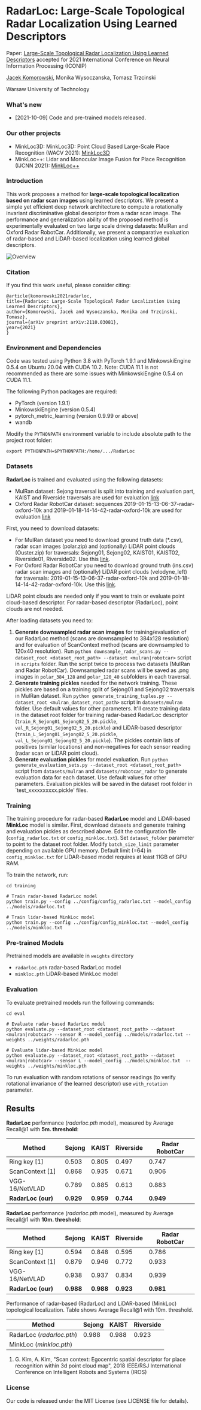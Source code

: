 # RadarLoc: Large-Scale Topological Radar Localization Using Learned Descriptors

Paper: [Large-Scale Topological Radar Localization Using Learned Descriptors](https://arxiv.org/pdf/2110.03081.pdf) 
accepted for 2021 International Conference on Neural Information Processing (ICONIP)

[Jacek Komorowski](mailto:jacek.komorowski@pw.edu.pl), Monika Wysoczanska, Tomasz Trzcinski

Warsaw University of Technology

### What's new ###
* [2021-10-09] Code and pre-trained models released. 

### Our other projects ###
* MinkLoc3D: MinkLoc3D: Point Cloud Based Large-Scale Place Recognition (WACV 2021): [MinkLoc3D](https://github.com/jac99/MinkLoc3D) 
* MinkLoc++: Lidar and Monocular Image Fusion for Place Recognition (IJCNN 2021): [MinkLoc++](https://github.com/jac99/MinkLocMultimodal)

### Introduction
This work proposes a method for **large-scale topological localization based on radar scan images** using learned 
descriptors. We present a simple yet efficient deep network architecture to compute a rotationally invariant 
discriminative global descriptor from a radar scan image. The performance and generalization ability of the 
proposed method is experimentally evaluated on two large scale driving datasets: MulRan and Oxford Radar RobotCar. 
Additionally, we present a comparative evaluation of radar-based and LiDAR-based localization using learned global descriptors.

![Overview](media/overview.jpg)

### Citation
If you find this work useful, please consider citing:

    @article{komorowski2021radarloc,
    title={RadarLoc: Large-Scale Topological Radar Localization Using Learned Descriptors},
    author={Komorowski, Jacek and Wysoczanska, Monika and Trzcinski, Tomasz},
    journal={arXiv preprint arXiv:2110.03081},
    year={2021}
    }

### Environment and Dependencies
Code was tested using Python 3.8 with PyTorch 1.9.1 and MinkowskiEngine 0.5.4 on Ubuntu 20.04 with CUDA 10.2.
Note: CUDA 11.1 is not recommended as there are some issues with MinkowskiEngine 0.5.4 on CUDA 11.1. 

The following Python packages are required:
* PyTorch (version 1.9.1)
* MinkowskiEngine (version 0.5.4)
* pytorch_metric_learning (version 0.9.99 or above)
* wandb

Modify the `PYTHONPATH` environment variable to include absolute path to the project root folder: 
```export PYTHONPATH
export PYTHONPATH=$PYTHONPATH:/home/.../RadarLoc
```

### Datasets

**RadarLoc** is trained and evaluated using the following datasets:
* MulRan dataset: Sejong traversal is split into training and evaluation part, KAIST and Riverside traversals are used
 for evaluation [link](https://sites.google.com/view/mulran-pr)
* Oxford Radar RobotCar dataset: sequences 2019-01-15-13-06-37-radar-oxford-10k and 2019-01-18-14-14-42-radar-oxford-10k
are used for evaluation [link](https://oxford-robotics-institute.github.io/radar-robotcar-dataset)

First, you need to download datasets:

* For MulRan dataset you need to download ground truth data (*.csv), radar scan images (polar.zip) and 
(optionally) LiDAR point clouds (Ouster.zip) for traversals: Sejong01, Sejong02, KAIST01, KAIST02, Riverside01, Riverside02. 
Use this [link](https://sites.google.com/view/mulran-pr/download).
* For Oxford Radar RobotCar you need to download ground truth (ins.csv) radar scan images and
(optionally) LiDAR point clouds (velodyne_left) for traversals: 
2019-01-15-13-06-37-radar-oxford-10k and 2019-01-18-14-14-42-radar-oxford-10k.
Use this [link](https://oxford-robotics-institute.github.io/radar-robotcar-dataset/downloads#download-script).

LiDAR point clouds are needed only if you want to train or evaluate point cloud-based descriptor. 
For radar-based descriptor (RadarLoc), point clouds are not needed.

After loading datasets you need to:
1. **Generate downsampled radar scan images** for training/evaluation of our RadarLoc method (scans are downsampled to 384x128 resolution)
and for evaluation of ScanContext method (scans are downsampled to 120x40 resolution). 
Run `python downsample_radar_scans.py --dataset_root <dataset_root_path> --dataset <mulran|robotcar>` script in `scripts` folder. 
Run the script twice to process two datasets (MulRan and Radar RobotCar). 
Downsampled radar scans will be saved as .png images in `polar_384_128` and `polar_120_40` subfolders in each traversal.
2. **Generate training pickles** needed for the network training. These pickles are based on a training split of 
Sejong01 and Sejong02 traversals in MulRan dataset.
Run `python generate_training_tuples.py --dataset_root <mulran_dataset_root_path>` script in `datasets/mulran` folder. Use default values for 
other parameters. It'll create training data in the dataset root folder for training radar-based RadarLoc descriptor (`train_R_Sejong01_Sejong02_5_20.pickle`, `val_R_Sejong01_Sejong02_5_20.pickle`)
and LiDAR-based descriptor (`train_L_Sejong01_Sejong02_5_20.pickle`, `val_L_Sejong01_Sejong02_5_20.pickle`).
The pickles contain lists of positives (similar locations) and non-negatives for each sensor reading (radar scan or LiDAR point cloud).
3. **Generate evaluation pickles** for model evaluation. 
Run `python generate_evaluation_sets.py --dataset_root <dataset_root_path>` script from `datasets/mulran` and `datasets/robotcar_radar`
to generate evaluation data for each dataset. Use default values for other parameters. Evaluation pickles will be saved
in the dataset root folder in `test_xxxxxxxxxx.pickle' files.

### Training
The training procedure for radar-based **RadarLoc** model and LiDAR-based **MinkLoc** model is similar.
First, download datasets and generate training and evaluation pickles as described above.
Edit the configuration file (`config_radarloc.txt` or `config_minkloc.txt`). 
Set `dataset_folder` parameter to point to the dataset root folder.
Modify `batch_size_limit` parameter depending on available GPU memory. 
Default limit (=64) in `config_minkloc.txt` for LiDAR-based model requires at least 11GB of GPU RAM.

To train the network, run:

```
cd training

# Train radar-based RadarLoc model
python train.py --config ../config/config_radarloc.txt --model_config ../models/radarloc.txt 

# Train lidar-based MinkLoc model
python train.py --config ../config/config_minkloc.txt --model_config ../models/minkloc.txt
```

### Pre-trained Models

Pretrained models are available in `weights` directory
- `radarloc.pth` radar-based RadarLoc model 
- `minkloc.pth` LiDAR-based MinkLoc model 

### Evaluation

To evaluate pretrained models run the following commands:

```
cd eval

# Evaluate radar-based RadarLoc model
python evaluate.py --dataset_root <dataset_root_path> --dataset <mulran|robotcar> --sensor R --model_config ../models/radarloc.txt --weights ../weights/radarloc.pth

# Evaluate lidar-based MinkLoc model
python evaluate.py --dataset_root <dataset_root_path> --dataset <mulran|robotcar> --sensor L --model_config ../models/minkloc.txt  --weights ../weights/minkloc.pth
```
To run evaluation with random rotations of sensor readings (to verify rotational invariance of the learned descriptor)
use `with_rotation` parameter.

## Results

**RadarLoc** performance (*radarloc.pth* model), measured by Average Recall@1 with **5m. threshold**:

| Method         | Sejong | KAIST | Riverside | Radar RobotCar |
| ------------------ |---------------- | -------------- |---|---|
| Ring key [1] |     0.503     |   0.805 | 0.497 | 0.747 |
| ScanContext [1] |     0.868     |   0.935 | 0.671 | 0.906 |
| VGG-16/NetVLAD |     0.789     |   0.885 | 0.613 | 0.883 |
| **RadarLoc (our)**  |     **0.929**     |   **0.959** | **0.744** | **0.949** |


**RadarLoc** performance (*radarloc.pth* model), measured by Average Recall@1 with **10m. threshold**:

| Method         | Sejong | KAIST | Riverside | Radar RobotCar |
| ------------------ |---------------- | -------------- |---|---|
| Ring key [1] |     0.594     |   0.848 | 0.595 | 0.786 |
| ScanContext [1] |     0.879     |   0.946 | 0.772 | 0.933 |
| VGG-16/NetVLAD |     0.938     |   0.937 | 0.834 | 0.939 |
| **RadarLoc (our)**  | **0.988**  | **0.988** | **0.923** | **0.981** |

Performance of radar-based (RadarLoc) and LiDAR-based (MinkLoc) topological localization. 
Table shows Average Recall@1 with 10m. threshold.

| Method         | Sejong | KAIST | Riverside | 
| ------------------ |---------------- | -------------- |---|
| RadarLoc (*radarloc.pth*) | 0.988  | 0.988 | 0.923 |
| MinkLoc (*minkloc.pth*) |     |    |    |

1. G. Kim, A. Kim, "Scan context: Egocentric spatial descriptor for place recognition within 3d point cloud map", 2018 IEEE/RSJ International Conference on Intelligent Robots and Systems (IROS)

### License
Our code is released under the MIT License (see LICENSE file for details).
